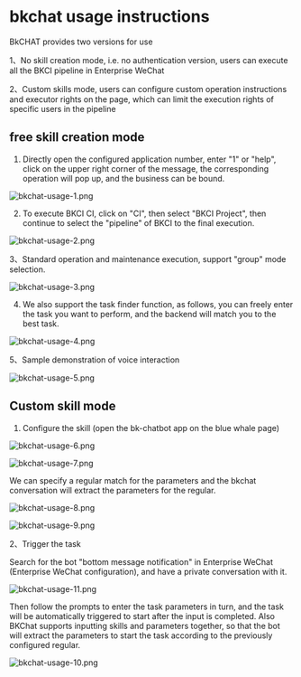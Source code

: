 # **bkchat usage instructions**

BkCHAT provides two versions for use

1、No skill creation mode, i.e. no authentication version, users can execute all the BKCI pipeline in Enterprise WeChat

2、Custom skills mode, users can configure custom operation instructions and executor rights on the page, which can limit the execution rights of specific users in the pipeline

## **free skill creation mode**

1. Directly open the configured application number, enter "1" or "help", click on the upper right corner of the message, the corresponding operation will pop up, and the business can be bound.

![bkchat-usage-1.png](../../.gitbook/assets/bkchat-usage-1.png)


2. To execute BKCI CI, click on "CI", then select "BKCI Project", then continue to select the "pipeline" of BKCI to the final execution.

![bkchat-usage-2.png](../../.gitbook/assets/bkchat-usage-2.png)

3、Standard operation and maintenance execution, support "group" mode selection.

![bkchat-usage-3.png](../../.gitbook/assets/bkchat-usage-3.png)

4. We also support the task finder function, as follows, you can freely enter the task you want to perform, and the backend will match you to the best task.

![bkchat-usage-4.png](../../.gitbook/assets/bkchat-usage-4.png)

5、Sample demonstration of voice interaction

![bkchat-usage-5.png](../../.gitbook/assets/bkchat-usage-5.png)


## **Custom skill mode**

1. Configure the skill (open the bk-chatbot app on the blue whale page)

![bkchat-usage-6.png](../../.gitbook/assets/bkchat-usage-6.png)

![bkchat-usage-7.png](../../.gitbook/assets/bkchat-usage-7.png)

We can specify a regular match for the parameters and the bkchat conversation will extract the parameters for the regular.

![bkchat-usage-8.png](../../.gitbook/assets/bkchat-usage-8.png)

![bkchat-usage-9.png](../../.gitbook/assets/bkchat-usage-9.png)

2、Trigger the task

Search for the bot "bottom message notification" in Enterprise WeChat (Enterprise WeChat configuration), and have a private conversation with it.

![bkchat-usage-11.png](../../.gitbook/assets/bkchat-usage-11.png)

Then follow the prompts to enter the task parameters in turn, and the task will be automatically triggered to start after the input is completed. Also BKChat supports inputting skills and parameters together, so that the bot will extract the parameters to start the task according to the previously configured regular.

![bkchat-usage-10.png](../../.gitbook/assets/bkchat-usage-10.png)